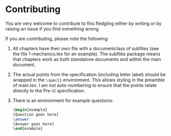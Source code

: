 # Contributing

You are very welcome to contribute to this fledgling either by writing or by raising an issue if you find something wrong. 

If you are contributing, please note the following:

1. All chapters have their own file with a documentclass of subfiles (see the file 1-mechanics.tex for an example). The subfiles package means that chapters work as both standalone documents and within the main document.
1. The actual points from the specification (including letter label) should be wrapped in the ```\spec{}``` environment. This allows styling in the preamble of main.tex. I am not auto-numbering to ensure that the points relate directly to the Pre-U specification.
1. There is an environment for example questions:

    ```latex
    \begin{example}
    [Question goes here]
    \answer
    [Answer goes here]
    \end{example}
    ```
